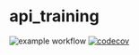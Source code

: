 # api_training
![example workflow](https://github.com/dezoxyr/api_training/actions/workflows/build.yml/badge.svg)
[![codecov](https://codecov.io/gh/dezoxyr/maven_training/branch/main/graph/badge.svg?token=KO28LFXWSF)](https://codecov.io/gh/dezoxyr/maven_training)
